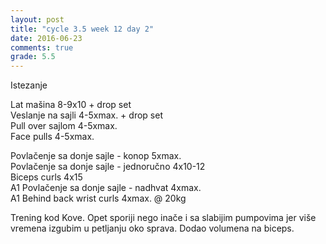 ```yaml
---
layout: post
title: "cycle 3.5 week 12 day 2"
date: 2016-06-23
comments: true
grade: 5.5
---
```


Istezanje

Lat mašina 8-9x10 + drop set     
Veslanje na sajli 4-5xmax. + drop set     
Pull over sajlom 4-5xmax.      
Face pulls 4-5xmax.             

Povlačenje sa donje sajle - konop 5xmax.    
Povlačenje sa donje sajle - jednoručno 4x10-12   
Biceps curls 4x15    
A1 Povlačenje sa donje sajle - nadhvat 4xmax.   
A1 Behind back wrist curls 4xmax. @ 20kg

Trening kod Kove. Opet sporiji nego inače i sa slabijim pumpovima jer više vremena izgubim u petljanju oko sprava. Dodao volumena na biceps.  
